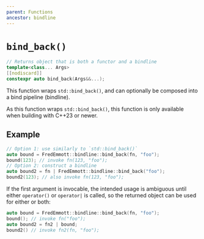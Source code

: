 ```yaml
---
parent: Functions
ancestor: bindline
---
```


# `bind_back()`

```c++
// Returns object that is both a functor and a bindline
template<class... Args>
[[nodiscard]]
constexpr auto bind_back(Args&&...);
```

This function wraps `std::bind_back()`, and can optionally be composed into a bind pipeline (bindline).

As this function wraps `std::bind_back()`, this function is only available when building with C++23 or newer.

## Example

```c++
// Option 1: use similarly to `std::bind_back()`
auto bound = FredEmmott::bindline::bind_back(fn, "foo");
bound(123); // invoke fn(123, "foo");
// Option 2: construct a bindline
auto bound2 = fn | FredEmmott::bindline::bind_back("foo");
bound2(123); // also invoke fn(123, "foo");
```

If the first argument is invocable, the intended usage is ambiguous until either `operator()` or `operator|` is called, so the returned object can be used for either or both:

```c++
auto bound = FredEmmott::bindline::bind_back(fn, "foo");
bound(); // invoke fn("foo");
auto bound2 = fn2 | bound;
bound2() // invoke fn2(fn, "foo");
```
